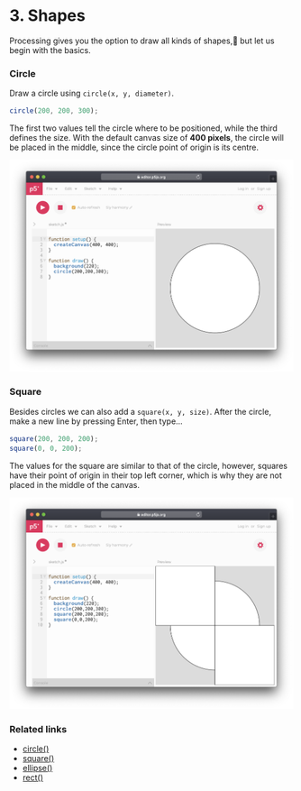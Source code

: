 # 3. Shapes

Processing gives you the option to draw all kinds of shapes, but let us begin with the basics.

### Circle

Draw a circle using  `circle(x, y, diameter)`.

```javascript
circle(200, 200, 300);
```

The first two values tell the circle where to be positioned, while the third  defines the size. With the default canvas size of **400 pixels**, the circle will be placed in the middle, since the circle point of origin is its centre.

![](../../.gitbook/assets/p5-circle.png)

### Square

Besides circles we can also add a `square(x, y, size)`. After the circle, make a new line by pressing Enter, then type…

```javascript
square(200, 200, 200);
square(0, 0, 200);
```

The values for the square are similar to that of the circle, however, squares have their point of origin in their top left corner, which is why they are not placed in the middle of the canvas.

![](../../.gitbook/assets/p5-rect.png)

### Related links

* [circle\(\)](https://p5js.org/reference/#/p5/circle)
* [square\(\)](https://p5js.org/reference/#/p5/square)
* [ellipse\(\)](https://p5js.org/reference/#/p5/ellipse)
* [rect\(\)](https://p5js.org/reference/#/p5/rect)

